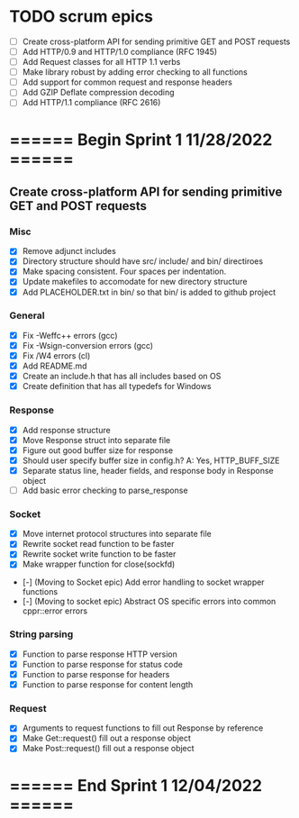 # TODO scrum epics
- [ ] Create cross-platform API for sending primitive GET and POST requests
- [ ] Add HTTP/0.9 and HTTP/1.0 compliance (RFC 1945)
- [ ] Add Request classes for all HTTP 1.1 verbs
- [ ] Make library robust by adding error checking to all functions
- [ ] Add support for common request and response headers
- [ ] Add GZIP Deflate compression decoding
- [ ] Add HTTP/1.1 compliance (RFC 2616)

# ====== Begin Sprint 1 11/28/2022 ======
## Create cross-platform API for sending primitive GET and POST requests

### Misc
- [X] Remove adjunct includes
- [x] Directory structure should have src/ include/ and bin/ directiroes
- [X] Make spacing consistent. Four spaces per indentation.
- [X] Update makefiles to accomodate for new directory structure
- [X] Add PLACEHOLDER.txt in bin/ so that bin/ is added to github project 

### General
- [X] Fix -Weffc++ errors (gcc)
- [X] Fix -Wsign-conversion errors (gcc)
- [X] Fix /W4 errors (cl)
- [X] Add README.md
- [X] Create an include.h that has all includes based on OS
- [X] Create definition that has all typedefs for Windows

### Response
- [X] Add response structure
- [X] Move Response struct into separate file
- [X] Figure out good buffer size for response
- [X] Should user specify buffer size in config.h? A: Yes, HTTP_BUFF_SIZE
- [X] Separate status line, header fields, and response body in Response object
- [ ] Add basic error checking to parse_response

### Socket
- [X] Move internet protocol structures into separate file
- [X] Rewrite socket read function to be faster
- [X] Rewrite socket write function to be faster
- [X] Make wrapper function for close(sockfd)
- [-] (Moving to Socket epic) Add error handling to socket wrapper functions
- [-] (Moving to socket epic) Abstract OS specific errors into common cppr::error errors

### String parsing
- [X] Function to parse response HTTP version
- [X] Function to parse response for status code
- [X] Function to parse response for headers
- [X] Function to parse response for content length

### Request
- [X] Arguments to request functions to fill out Response by reference
- [X] Make Get::request() fill out a response object
- [X] Make Post::request() fill out a response object

# ====== End Sprint 1 12/04/2022 ======
